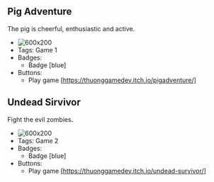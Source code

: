 ## Pig Adventure
The pig is cheerful, enthusiastic and active.
- ![600x200](/assets/game_1.jpg)
- Tags: Game 1
- Badges:
  - Badge [blue]
- Buttons:
  - Play game [https://thuonggamedev.itch.io/pigadventure/]

## Undead Sirvivor
Fight the evil zombies.
- ![600x200](/assets/game_2.jpg)
- Tags: Game 2
- Badges:
  - Badge [blue]
- Buttons:
  - Play game [https://thuonggamedev.itch.io/undead-survivor/]
